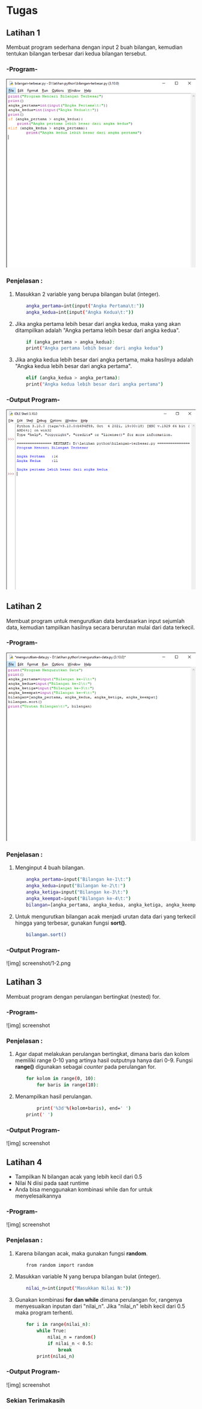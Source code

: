 # Tugas

<h2>Latihan 1</h2>

Membuat program sederhana dengan input 2 buah bilangan, kemudian tentukan bilangan terbesar dari kedua bilangan tersebut.

<h3>-Program-</h3>

![Gambar 1](screenshot/1.png)

<h3>Penjelasan :</h3>

1. Masukkan 2 variable yang berupa bilangan bulat (integer).

    ```bash
        angka_pertama=int(input("Angka Pertama\t:"))
        angka_kedua=int(input("Angka Kedua\t:"))
    ```
2. Jika angka pertama lebih besar dari angka kedua, maka yang akan ditampilkan adalah "Angka pertama lebih besar dari angka kedua".

    ```bash
        if (angka_pertama > angka_kedua):
        print("Angka pertama lebih besar dari angka kedua")
    ```
3. Jika angka kedua lebih besar dari angka pertama, maka hasilnya adalah "Angka kedua lebih besar dari angka pertama".

    ```bash
        elif (angka_kedua > angka_pertama):
        print("Angka kedua lebih besar dari angka pertama")
    ```

<h3>-Output Program-</h3>

![Gambar 2](screenshot/2.png)

<h2>Latihan 2</h2>

Membuat program untuk mengurutkan data berdasarkan input sejumlah data, kemudian tampilkan hasilnya secara berurutan mulai dari data terkecil.

<h3>-Program-</h3>

![Gambar 3](screenshot/1-1.png)

<h3>Penjelasan :</h3>

1. Menginput 4 buah bilangan.

    ```bash
        angka_pertama=input("Bilangan ke-1\t:")
        angka_kedua=input("Bilangan ke-2\t:")
        angka_ketiga=input("Bilangan ke-3\t:")
        angka_keempat=input("Bilangan ke-4\t:")
        bilangan=[angka_pertama, angka_kedua, angka_ketiga, angka_keempat]
    ```
2. Untuk mengurutkan bilangan acak menjadi urutan data dari yang terkecil hingga yang terbesar, gunakan fungsi <b>sort()</b>.

    ```bash
        bilangan.sort()
    ```

<h3>-Output Program-</h3>

![img] screenshot/1-2.png

<h2>Latihan 3</h2>

Membuat program dengan perulangan bertingkat (nested) for.

<h3>-Program-</h3>

![img] screenshot

<h3>Penjelasan :</h3>

1. Agar dapat melakukan perulangan bertingkat, dimana baris dan kolom memiliki range 0-10 yang artinya hasil outputnya hanya dari 0-9. Fungsi <b>range()</b> digunakan sebagai <i>counter</i> pada perulangan for.

    ```bash
        for kolom in range(0, 10):
            for baris in range(10):
    ```
2. Menampilkan hasil perulangan.

    ```bash
            print('%3d'%(kolom+baris), end=' ')
        print(' ')
    ```
<h3>-Output Program-</h3>

![img] screenshot

<h2>Latihan 4</h2>

<ul type='disc'>
    <li>Tampilkan N bilangan acak yang lebih kecil dari 0.5</li>
    <li>Nilai N diisi pada saat runtime</li>
    <li>Anda bisa menggunakan kombinasi while dan for untuk menyelesaikannya</li>
</ul>

<h3>-Program-</h3>

![img] screenshot

<h3>Penjelasan :</h3>

1. Karena bilangan acak, maka gunakan fungsi <b>random</b>.
    
    ```bash
        from random import random
    ```
2. Masukkan variable N yang berupa bilangan bulat (integer).

    ```bash
        nilai_n=int(input("Masukkan Nilai N:"))
    ```
3. Gunakan kombinasi <b>for dan while</b> dimana perulangan for, rangenya menyesuaikan inputan dari "nilai_n". Jika "nilai_n" lebih kecil dari 0.5 maka program terhenti.

    ```bash
        for i in range(nilai_n):
            while True:
                nilai_n = random()
                if nilai_n < 0.5:
                    break
            print(nilai_n)
    ```
<h3>-Output Program-</h3>

![img] screenshot

<h3>Sekian Terimakasih</h3>